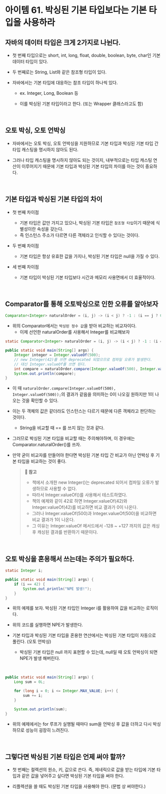 # 아이템 61. 박싱된 기본 타입보다는 기본 타입을 사용하라

## 자바의 데이터 타입은 크게 2가지로 나뉜다.

- 첫 번째 타입으로는 short, int, long, float, double, boolean, byte, char인 기본 데이터 타입이 있다.

- 두 번째로는 String, List와 같은 참조형 타입이 있다.

- 자바에서는 기본 타입에 대응하는 참조 타입이 하나씩 있다.

  - ex. Integer, Long, Boolean 등

  - 이를 박싱된 기본 타입이라고 한다. (또는 Wrapper 클래스라고도 함)

<br>

## 오토 박싱, 오토 언박싱

- 자바에서는 오토 박싱, 오토 언박싱을 지원하므로 기본 타입과 박싱된 기본 타입 간 타입 캐스팅을 명시하지 않아도 된다.

- 그러나 타입 캐스팅을 명시하지 않아도 되는 것이지, 내부적으로는 타입 캐스팅 연산이 이루어지기 때문에 기본 타입과 박싱된 기본 타입의 차이를 아는 것이 중요하다.

<br>

## 기본 타입과 박싱된 기본 타입의 차이

- 첫 번째 차이점

  - 기본 타입은 값만 가지고 있으나, 박싱된 기본 타입은 `참조형 타입`이기 때문에 식별성이란 속성을 갖는다.
  - 즉 인스턴스 주소가 다르면 다른 객체라고 인식할 수 있다는 것이다.

- 두 번째 차이점

  - 기본 타입은 항상 유효한 값을 가지나, 박싱된 기본 타입은 null을 가질 수 있다.

- 세 번째 차이점
  - 기본 타입이 박싱된 기본 타입보다 시간과 메모리 사용면에서 더 효율적이다.

<br>

## Comparator를 통해 오토박싱으로 인한 오류를 알아보자

```java
Comparator<Integer> naturalOrder = (i, j) -> (i < j) ? -1 : (i == j ? 0 : 1);
```

- 위의 Comparator에서는 `박싱된 정수 값`을 받아 비교하는 비교자이다.
  - 이제 선언한 naturalOrder를 사용해서 Integer를 비교해보자

```java
static Comparator<Integer> naturalOrder = (i, j) -> (i < j) ? -1 : (i == j ? 0 : 1);

public static void main(String[] args) {
    Integer integer = Integer.valueOf(500);
    // new Integer(42)를 쓰면 deprecated 되었으므로 컴파일 오류가 발생한다.
    // 대신 Integer.valueOf를 쓰면 된다.
    int compare = naturalOrder.compare(Integer.valueOf(500), Integer.valueOf(500));
    System.out.println(compare);
}
```

- 이 때 `naturalOrder.compare(Integer.valueOf(500), Integer.valueOf(500));`의 결과가 같음을 의미하는 0이 나오길 원하지만 1이 나오는 것을 확인할 수 있다.

- 이는 두 객체의 값은 같더라도 인스턴스는 다르기 때문에 다른 객체라고 판단하는 것이다.

  - String을 비교할 때 == 를 쓰지 않는 것과 같다.

- 그러므로 박싱된 기본 타입을 비교할 때는 주의해야하며, 이 경우에는 Comparator.naturalOrder()를 쓰자.

- 만약 굳이 비교자를 만들어야 한다면 박싱된 기본 타입 간 비교가 아닌 언박싱 후 기본 타입을 비교하는 것이 좋다.

  > **📌 참고**<br>
  >
  > - 책에서 소개한 new Integer()는 deprecated 되어서 컴파일 오류가 발생하므로 사용할 수 없다.
  > - 따라서 Integer.valueOf()를 사용해서 테스트하였다.
  > - 책의 예제와 같이 42로 하면 Integer.valueOf(42)와 Integer.valueOf(42)를 비교하면 비교 결과가 0이 나온다.
  > - 그러나 Integer.valueOf(500)과 Integer.valueOf(500)을 비교하면 비교 결과가 1이 나온다.
  > - 그 이유는 Integer.valueOf 메서드에서 -128 ~ +127 까지의 값은 캐싱 후 캐싱된 결과를 반환하기 때문이다.

<br>

## 오토 박싱을 혼용해서 쓰는데는 주의가 필요하다.

```java
static Integer i;

public static void main(String[] args) {
    if (i == 42) {
        System.out.println("NPE 발생!");
    }
}
```

- 위의 예제를 보자. 박싱된 기본 타입인 Integer i를 활용하여 값을 비교하는 로직이다.

- 위의 코드를 실행하면 NPE가 발생한다.

- 기본 타입과 박싱된 기본 타입을 혼용한 연산에서는 박싱된 기본 타입이 자동으로 풀린다. (오토 언박싱)
  - 박싱된 기본 타입은 null 까지 표현할 수 있는데, null일 때 오토 언박싱이 되면 NPE가 발생 해버린다.

<br>

```java
public static void main(String[] args) {
    Long sum = 0L;

    for (long i = 0; i <= Integer.MAX_VALUE; i++) {
        sum += i;
    }

    System.out.println(sum);
}
```

- 위의 예제에서는 for 루프가 실행될 때마다 sum을 언박싱 후 값을 더하고 다시 박싱하므로 성능이 굉장히 느려진다.

<br>

## 그렇다면 박싱된 기본 타입은 언제 써야 할까?

- 첫 번째는 컬렉션의 원소, 키, 값으로 쓴다. 즉, 제네릭으로 값을 받는 타입에 기본 타입과 같은 값을 넣어주고 싶다면 박싱된 기본 타입을 써야 한다.

- 리플렉션을 쓸 때도 박싱된 기본 타입을 사용해야 한다. (문법 상 써야한다.)
